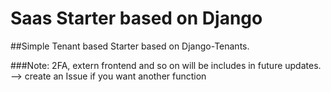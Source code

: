 # Saas Starter based on Django


##Simple Tenant based Starter based on Django-Tenants.

###Note: 2FA, extern frontend and so on will be includes in future updates.
  --> create an Issue if you want another function


